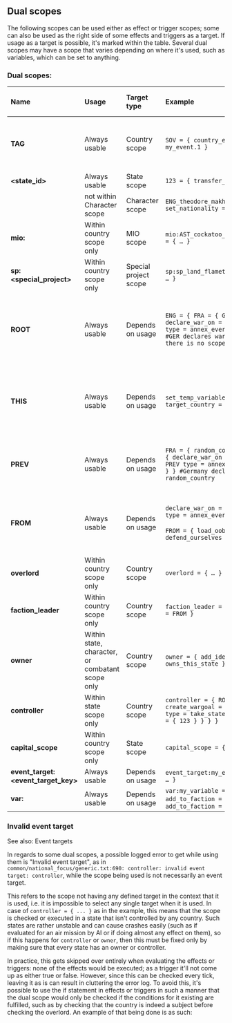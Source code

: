 ## Dual scopes

The following scopes can be used either as effect or trigger scopes; some can also be used as the right side of some effects and triggers as a target. If usage as a target is possible, it's marked within the table.
Several dual scopes may have a scope that varies depending on where it's used, such as variables, which can be set to anything.

### Dual scopes:

| Name | Usage | Target type | Example | Description | Usable as target | Version Added |
| :--- | :--- | :--- | :--- | :--- | :--- | :--- |
| **TAG** | Always usable | Country scope | `SOV = { country_event = my_event.1 }` | The country defined by the tag or tag alias. Tag aliases are defined in `/Hearts of Iron IV/common/country_tag_aliases`, as a way to refer to a specific country (such as a side in a civil war) in addition to its actual tag. If the country with the exact tag doesn't exist, but a dynamic country originating from the specified tag does, the scope will refer to the dynamic country. | ✓ | 1.0 |
| **<state_id>** | Always usable | State scope | `123 = { transfer_state_to = SCO }` | The state defined by this id. | ✓ | 1.0 |
| **<character>** | not within Character scope | Character scope | `ENG_theodore_makhno = { set_nationality = UKR }` | On game versions prior to 1.12.8, the character must be already recruited by the country this is scoped from. | ✓ | 1.11 |
| **mio:<MIO>** | Within country scope only | MIO scope | `mio:AST_cockatoo_doe_organization = { … }` | The MIO identified by that ID as defined within the `/Hearts of Iron IV/common/military_industrial_organization/organizations/*.txt` file. | ✓ | 1.13 |
| **sp:<special_project>** | Within country scope only | Special project scope | `sp:sp_land_flamethrower_tank = { … }` | The special project identified by that ID as defined within the `/Hearts of Iron IV/common/special_projects/projects/*.txt` file. | ✓ | 1.15 |
| **ROOT** | Always usable | Depends on usage | `ENG = { FRA = { GER = { declare_war_on = { target = ROOT type = annex_everything } } } } #GER declares war on ENG (if there is no scope before ENG)` | Targets the root node of the block, an inherent property of each block. Most commonly, this is the default scope: for example, `ROOT` within a national focus will always refer to the country doing the focus and `ROOT` within a event will always refer to the country getting the event. However, some blocks do distinguish between the default scope and ROOT, such as certain scripted GUI contexts or certain on actions. If a block doesn't have `ROOT` defined (such as `on_startup` in on actions), then it is impossible to use it. | ✓ | 1.0 |
| **THIS** | Always usable | Depends on usage | `set_temp_variable = { target_country = THIS }` | Targets the current scope where it's used. For example, when used in `every_state`, it will refer to the state that's currently being evaluated. Primarily useful for variables (as in the example, where omitting it wouldn't work) or for built-in localisation commands, where some scope must be specified. More rarely, this may help with scope manipulation when using `PREV`. Since omitting it makes no difference in how the code gets interpreted, there is little to no usage outside of these cases. | ✓ | 1.0 |
| **PREV** | Always usable | Depends on usage | `FRA = { random_country = { GER = { declare_war_on = { target = PREV type = annex_everything } } } } #Germany declares war on random_country` | Targets the scope that the current scope is contained in. Can have additional applications where the assumed default scope differs from the ROOT, such as in state events or some on_actions. Can be chained indefinitely as `PREV.PREV`. Commonly results in broken-looking tooltips: what's shown to the player doesn't always correlate with reality. See also: PREV usage. | ✓ | 1.0 |
| **FROM** | Always usable | Depends on usage | `declare_war_on = { target = FROM type = annex_everything }`<br><br>`FROM = { load_oob = defend_ourselves }` | Can be chained indefinitely as `FROM.FROM`. Used to target various hardcoded scopes inherent to the block, often a secondary scope in addition to ROOT. For example: In events, this refers to the country that sent the event (i.e. if the event was fired using an effect, then it's the ROOT scope where it was fired). In targeted decisions or diplomacy scripted triggers, this refers to the scope that is targeted. | ✓ | 1.0 |
| **overlord** | Within country scope only | Country scope | `overlord = { … }` | The overlord of the country if it is a subject. Subject to the 'invalid event target' error. | X | 1.3 |
| **faction_leader** | Within country scope only | Country scope | `faction_leader = { add_to_faction = FROM }` | Faction leader of the faction the country is a part of. Subject to the 'invalid event target' error. | X | 1.10.1 |
| **owner** | Within state, character, or combatant scope only | Country scope | `owner = { add_ideas = owns_this_state }` | In state scope, the country that owns the state. In combatant scope, the country that owns the divisions. In character scope, the country that has recruited the character. Subject to the 'invalid event target' error when used for a state. | X | 1.0 |
| **controller** | Within state scope only | Country scope | `controller = { ROOT = { create_wargoal = { target = PREV type = take_state_focus generator = { 123 } } } }` | The controller of the current state. Subject to the 'invalid event target' error. | X | 1.0 |
| **capital_scope** | Within country scope only | State scope | `capital_scope = { … }` | The state where the capital of the current country is located in. Subject to the 'invalid event target' error in rare cases. | X | 1.0 |
| **event_target:<br>&lt;event_target_key&gt;** | Always usable | Depends on usage | `event_target:my_event_target = { … }` | Saved event target or global event target, with no space after the colon. Subject to the 'invalid event target' error. | ✓ | 1.0 |
| **var:<variable>** | Always usable | Depends on usage | `var:my_variable = { … }`<br>`add_to_faction = my_variable` or<br>`add_to_faction = var:my_variable` | Variable set to a scope. When used as a target rather than a scope, the `var:` can be omitted in most cases. | ✓ | 1.5 |

### Invalid event target
See also: Event targets

In regards to some dual scopes, a possible logged error to get while using them is "Invalid event target", as in `common/national_focus/generic.txt:690: controller: invalid event target: controller`, while the scope being used is not necessarily an event target.

This refers to the scope not having any defined target in the context that it is used, i.e. it is impossible to select any single target when it is used. In case of `controller = { ... }` as in the example, this means that the scope is checked or executed in a state that isn't controlled by any country. Such states are rather unstable and can cause crashes easily (such as if evaluated for an air mission by AI or if doing almost any effect on them), so if this happens for `controller` or `owner`, then this must be fixed only by making sure that every state has an owner or controller.

In practice, this gets skipped over entirely when evaluating the effects or triggers: none of the effects would be executed; as a trigger it'll not come up as either true or false. However, since this can be checked every tick, leaving it as is can result in cluttering the error log. To avoid this, it's possible to use the if statement in effects or triggers in such a manner that the dual scope would only be checked if the conditions for it existing are fulfilled, such as by checking that the country is indeed a subject before checking the overlord. An example of that being done is as such: